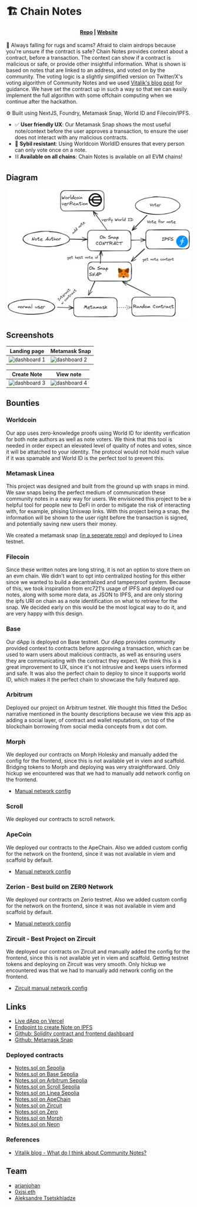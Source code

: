 # 🏗 Chain Notes

<h4 align="center">
  <a href="https://github.com/chain-notes-brussels/chain-notes-snap">Repo</a> |
  <a href="https://chain-notes.vercel.app/">Website</a>
</h4>

🫰 Always falling for rugs and scams? Afraid to claim airdrops because you're unsure if the contract is safe? Chain Notes provides context about a contract, before a transaction. The context can show if a contract is malicious or safe, or provide other insightful information. What is shown is based on notes that are linked to an address, and voted on by the community. The voting logic is a slightly simplified version on Twitter/X's voting algorithm of Community Notes and we used [Vitalik's blog post](https://vitalik.eth.limo/general/2023/08/16/communitynotes.html) for guidance. We have set the contract up in such a way so that we can easily implement the full algorithm with some offchain computing when we continue after the hackathon.

⚙️ Built using NextJS, Foundry, Metamask Snap, World ID and Filecoin/IPFS.

- ✅ **User friendly UX**: Our Metamask Snap shows the most useful note/context before the user approves a transaction, to ensure the user does not interact with any malicious contracts.
- 🧱 **Sybil resistant**: Using Worldcoin WorldID ensures that every person can only vote once on a note.
- ⛓️ **Available on all chains**: Chain Notes is available on all EVM chains!


## Diagram

![dashboard 1](assets/diagram.png)

## Screenshots

| Landing page                      | Metamask Snap              |
| --------------------------------- | --------------------------------- |
| ![dashboard 1](screenshots/1.png) | ![dashboard 2](screenshots/2.png) |

|  Create Note                          | View note                      |
| --------------------------------- | --------------------------------- |
| ![dashboard 3](screenshots/3.png) | ![dashboard 4](screenshots/4.png) |



## Bounties

### Worldcoin

Our app uses zero-knowledge proofs using World ID for identity verification for both note authors as well as note voters. We think that this tool is needed in order expect an elevated level of quality of notes and votes, since it will be attatched to your identity. The protocol would not hold much value if it was spamable and World ID is the perfect tool to prevent this.

### Metamask Linea

This project was designed and built from the ground up with snaps in mind. We saw snaps being the perfect medium of communication these community notes in a easy way for users. We envisioned this project to be a helpful tool for people new to DeFi in order to mitigate the risk of interacting with, for example, phising Uniswap links. With this project being a snap, the information will be shown to the user right before the transaction is signed, and potentially saving new users their money.

We created a metamask snap ([in a seperate repo](https://github.com/chain-notes-brussels/snap)) and deployed to Linea testnet.

### Filecoin

Since these written notes are long string, it is not an option to store them on an evm chain. We didn't want to opt into centralized hosting for this either since we wanted to build a decantralized and tamperproof system. Because of this, we took inspiration from erc721's usage of IPFS and deployed our notes, along with some more data, as JSON to IPFS, and are only storing the ipfs URI on chain as a note identification on what to retrieve for the snap. We decided early on this would be the most logical way to do it, and are very happy with this design.

### Base

Our dApp is deployed on Base testnet. Our dApp provides community provided context to contracts before approving a transaction, which can be used to warn users about malicious contracts, as well as ensuring users they are communicating with the contract they expect. We think this is a great improvement to UX, since it's not intrusive and keeps users informed and safe. It was also the perfect chain to deploy to since it supports world ID, which makes it the perfect chain to showcase the fully featured app.

### Arbitrum

Deployed our project on Arbitrum testnet. We thought this fitted the DeSoc narrative mentioned in the bounty descriptions because we view this app as adding a social layer, of contract and wallet reputations, on top of the blockchain borrowing from social media concepts from x dot com.

### Morph

We deployed our contracts on Morph Holesky and manually added the config for the frontend, since this is not available yet in viem and scaffold. Bridging tokens to Morph and deploying was very straightforward. Only hickup we encountered was that we had to manually add network config on the frontend. 

- [Manual network config](https://github.com/chain-notes-brussels/chain-notes-snap/blob/d71b19303b4d260dab5b9d66f40d89af665c750b/packages/nextjs/utils/scaffold-eth/morechains.ts)

### Scroll

We deployed our contracts to scroll network.

### ApeCoin

We deployed our contracts to the ApeChain. Also we added custom config for the network on the frontend, since it was not available in viem and scaffold by default.
- [Manual network config](https://github.com/chain-notes-brussels/chain-notes-snap/blob/d71b19303b4d260dab5b9d66f40d89af665c750b/packages/nextjs/utils/scaffold-eth/morechains.ts)

### Zerion - Best build on ZERϴ Network

We deployed our contracts on Zerio testnet. Also we added custom config for the network on the frontend, since it was not available in viem and scaffold by default.
- [Manual network config](https://github.com/chain-notes-brussels/chain-notes-snap/blob/d71b19303b4d260dab5b9d66f40d89af665c750b/packages/nextjs/utils/scaffold-eth/morechains.ts)

### Zircuit - Best Project on Zircuit

We deployed our contracts on Zircuit and manually added the config for the frontend, since this is not available yet in viem and scaffold. Getting testnet tokens and deploying on Zircuit was very smooth. Only hickup we encountered was that we had to manually add network config on the frontend.

- [Zircuit manual network config](https://github.com/chain-notes-brussels/chain-notes-snap/blob/d71b19303b4d260dab5b9d66f40d89af665c750b/packages/nextjs/utils/scaffold-eth/morechains.ts)


## Links

- [Live dApp on Vercel](https://chain-notes.vercel.app/)
- [Endpoint to create Note on IPFS](https://api-phi-vert.vercel.app/createNewNote)
- [Github: Solidity contract and frontend dashboard](https://github.com/chain-notes-brussels/chain-notes-snap)
- [Github: Metamask Snap](https://github.com/chain-notes-brussels/snap)

### Deployed contracts
- [Notes.sol on Sepolia](https://sepolia.etherscan.io/address/0x62a4d5b0f16d8eb9065310afbb7f2622d981f124)
- [Notes.sol on Base Sepolia](https://sepolia.basescan.org/address/0x3B89a9D1026E29c7959154E5c826159C720007cb)
- [Notes.sol on Arbitrum Sepolia](https://sepolia.arbiscan.io/address/0x83277E9FE7Cc93Ad2D5986b87659A6fa80A48Ac0)
- [Notes.sol on Scroll Sepolia](https://sepolia.scrollscan.com/address/0x1e2818770eEaE7A4B958109d4915Ea3e8DA572c6)
- [Notes.sol on Linea Sepolia](https://api-sepolia.lineascan.build/address/0x4CC142ed6B170CC9e7cbecca486B79cd88727821)
- [Notes.sol on ApeChain](https://jenkins.explorer.caldera.xyz/address/0x83277E9FE7Cc93Ad2D5986b87659A6fa80A48Ac0)
- [Notes.sol on Zircuit](https://explorer.zircuit.com/address/0xD75595cCA0721f30a6449DD2b641Bc2E4FE44558)
- [Notes.sol on Zero](https://explorer.zero.network/address/0x83277E9FE7Cc93Ad2D5986b87659A6fa80A48Ac0)
- [Notes.sol on Morph](https://explorer-holesky.morphl2.io/address/0x83277E9FE7Cc93Ad2D5986b87659A6fa80A48Ac0)
- [Notes.sol on Neon]()

### References
- [Vitalik blog - What do I think about Community Notes?](https://vitalik.eth.limo/general/2023/08/16/communitynotes.html)

## Team

- [arjanjohan](https://x.com/arjanjohan/)
- [0xjsi.eth](https://twitter.com/0xjsieth)
- [Aleksandre Tsetskhladze](https://twitter.com/atsetsoffc)
